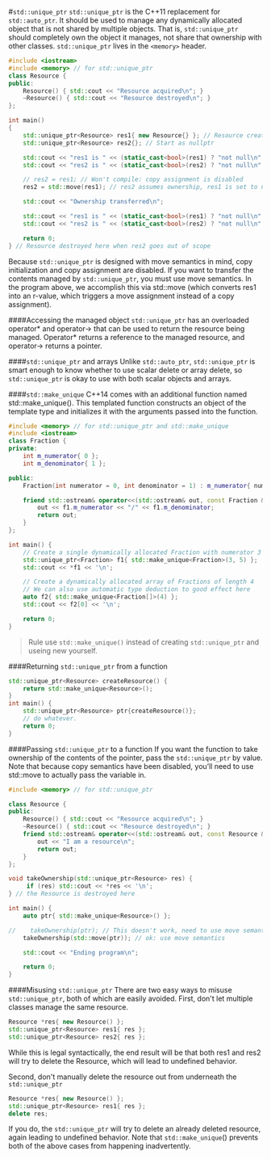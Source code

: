 #`std::unique_ptr`
`std::unique_ptr` is the C++11 replacement for `std::auto_ptr`. It should be used to manage any dynamically allocated object that is not shared by multiple objects.
That is, `std::unique_ptr` should completely own the object it manages, not share that ownership with other classes. `std::unique_ptr` lives in the `<memory>` header.
```cpp
#include <iostream>
#include <memory> // for std::unique_ptr
class Resource {
public:
	Resource() { std::cout << "Resource acquired\n"; }
	~Resource() { std::cout << "Resource destroyed\n"; }
};

int main()
{
	std::unique_ptr<Resource> res1{ new Resource{} }; // Resource created here
	std::unique_ptr<Resource> res2{}; // Start as nullptr

	std::cout << "res1 is " << (static_cast<bool>(res1) ? "not null\n" : "null\n");
	std::cout << "res2 is " << (static_cast<bool>(res2) ? "not null\n" : "null\n");

	// res2 = res1; // Won't compile: copy assignment is disabled
	res2 = std::move(res1); // res2 assumes ownership, res1 is set to null

	std::cout << "Ownership transferred\n";

	std::cout << "res1 is " << (static_cast<bool>(res1) ? "not null\n" : "null\n");
	std::cout << "res2 is " << (static_cast<bool>(res2) ? "not null\n" : "null\n");

	return 0;
} // Resource destroyed here when res2 goes out of scope
```
Because `std::unique_ptr` is designed with move semantics in mind, copy initialization and copy assignment are disabled. If you want to transfer the contents managed by `std::unique_ptr`, you must use move semantics. In the program above, we accomplish this via std::move (which converts res1 into an r-value, which triggers a move assignment instead of a copy assignment).

####Accessing the managed object
`std::unique_ptr` has an overloaded operator\* and operator-> that can be used to return the resource being managed. Operator\* returns a reference to the managed resource, and operator-> returns a pointer.

####`std::unique_ptr` and arrays
Unlike `std::auto_ptr`, `std::unique_ptr` is smart enough to know whether to use scalar delete or array delete, so `std::unique_ptr` is okay to use with both scalar objects and arrays.

####`std::make_unique`
C++14 comes with an additional function named std::make_unique(). This templated function constructs an object of the template type and initializes it with the arguments passed into the function.
```cpp
#include <memory> // for std::unique_ptr and std::make_unique
#include <iostream>
class Fraction {
private:
	int m_numerator{ 0 };
	int m_denominator{ 1 };

public:
	Fraction(int numerator = 0, int denominator = 1) : m_numerator{ numerator }, m_denominator{ denominator } {}

	friend std::ostream& operator<<(std::ostream& out, const Fraction &f1) {
		out << f1.m_numerator << "/" << f1.m_denominator;
		return out;
	}
};

int main() {
	// Create a single dynamically allocated Fraction with numerator 3 and denominator 5
	std::unique_ptr<Fraction> f1{ std::make_unique<Fraction>(3, 5) };
	std::cout << *f1 << '\n';

	// Create a dynamically allocated array of Fractions of length 4
	// We can also use automatic type deduction to good effect here
	auto f2{ std::make_unique<Fraction[]>(4) };
	std::cout << f2[0] << '\n';

	return 0;
}
```
>Rule
use `std::make_unique()` instead of creating `std::unique_ptr` and useing new yourself.

####Returning `std::unique_ptr` from a function
```cpp
std::unique_ptr<Resource> createResource() {
	return std::make_unique<Resource>();
}
int main() {
	std::unique_ptr<Resource> ptr{createResource()};
	// do whatever.
	return 0;
}
```
####Passing `std::unique_ptr` to a function
If you want the function to take ownership of the contents of the pointer, pass the `std::unique_ptr` by value. Note that because copy semantics have been disabled, you’ll need to use std::move to actually pass the variable in.
```cpp
#include <memory> // for std::unique_ptr

class Resource {
public:
	Resource() { std::cout << "Resource acquired\n"; }
	~Resource() { std::cout << "Resource destroyed\n"; }
	friend std::ostream& operator<<(std::ostream& out, const Resource &res) {
		out << "I am a resource\n";
		return out;
	}
};

void takeOwnership(std::unique_ptr<Resource> res) {
     if (res) std::cout << *res << '\n';
} // the Resource is destroyed here

int main() {
    auto ptr{ std::make_unique<Resource>() };

//    takeOwnership(ptr); // This doesn't work, need to use move semantics
    takeOwnership(std::move(ptr)); // ok: use move semantics

    std::cout << "Ending program\n";

    return 0;
}
```
####Misusing `std::unique_ptr`
There are two easy ways to misuse `std::unique_ptr`, both of which are easily avoided. First, don't let multiple classes manage the same resource.
```cpp
Resource *res{ new Resource() };
std::unique_ptr<Resource> res1{ res };
std::unique_ptr<Resource> res2{ res };
```
While this is legal syntactically, the end result will be that both res1 and res2 will try to delete the Resource, which will lead to undefined behavior.

Second, don't manually delete the resource out from underneath the `std::unique_ptr`
```cpp
Resource *res{ new Resource() };
std::unique_ptr<Resource> res1{ res };
delete res;
```
If you do, the `std::unique_ptr` will try to delete an already deleted resource, again leading to undefined behavior.
Note that `std::make_unique`() prevents both of the above cases from happening inadvertently.
